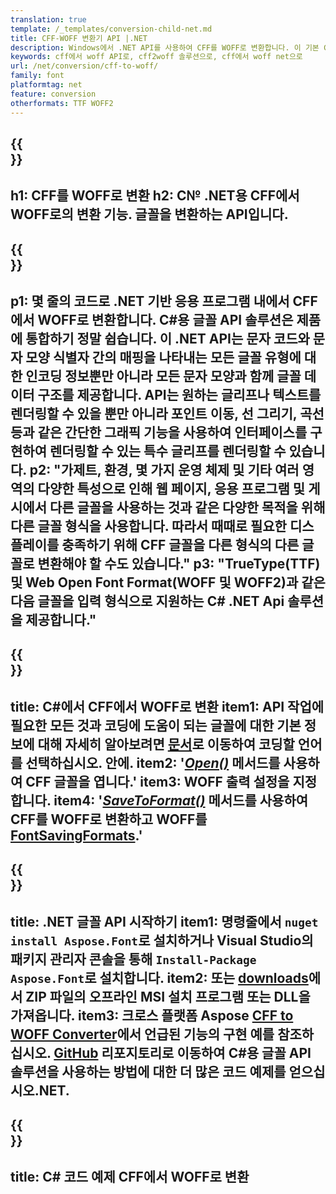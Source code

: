 ```yaml
---
translation: true
template: /_templates/conversion-child-net.md
title: CFF-WOFF 변환기 API |.NET
description: Windows에서 .NET API를 사용하여 CFF를 WOFF로 변환합니다. 이 기본 CFF에서 WOFF 글꼴 변환 기능을 자체 솔루션에 통합하십시오.
keywords: cff에서 woff API로, cff2woff 솔루션으로, cff에서 woff net으로
url: /net/conversion/cff-to-woff/
family: font
platformtag: net
feature: conversion
otherformats: TTF WOFF2
---
```


{{<section banner>}}
---
h1: CFF를 WOFF로 변환
h2: C№ .NET용 CFF에서 WOFF로의 변환 기능. 글꼴을 변환하는 API입니다.
---

{{<section overview>}}
---
p1: 몇 줄의 코드로 .NET 기반 응용 프로그램 내에서 CFF에서 WOFF로 변환합니다. С#용 글꼴 API 솔루션은 제품에 통합하기 정말 쉽습니다. 이 .NET API는 문자 코드와 문자 모양 식별자 간의 매핑을 나타내는 모든 글꼴 유형에 대한 인코딩 정보뿐만 아니라 모든 문자 모양과 함께 글꼴 데이터 구조를 제공합니다. API는 원하는 글리프나 텍스트를 렌더링할 수 있을 뿐만 아니라 포인트 이동, 선 그리기, 곡선 등과 같은 간단한 그래픽 기능을 사용하여 인터페이스를 구현하여 렌더링할 수 있는 특수 글리프를 렌더링할 수 있습니다.
p2: "가제트, 환경, 몇 가지 운영 체제 및 기타 여러 영역의 다양한 특성으로 인해 웹 페이지, 응용 프로그램 및 게시에서 다른 글꼴을 사용하는 것과 같은 다양한 목적을 위해 다른 글꼴 형식을 사용합니다. 따라서 때때로 필요한 디스플레이를 충족하기 위해 CFF 글꼴을 다른 형식의 다른 글꼴로 변환해야 할 수도 있습니다."
p3: "TrueType(TTF) 및 Web Open Font Format(WOFF 및 WOFF2)과 같은 다음 글꼴을 입력 형식으로 지원하는 С# .NET Api 솔루션을 제공합니다."
---

{{<section feature1>}}
---
title: C#에서 CFF에서 WOFF로 변환
item1: API 작업에 필요한 모든 것과 코딩에 도움이 되는 글꼴에 대한 기본 정보에 대해 자세히 알아보려면 [문서](https://docs.aspose.com/font/)로 이동하여 코딩할 언어를 선택하십시오. 안에.
item2: '[*Open()*](https://reference.aspose.com/font/net/aspose.font/font/open/) 메서드를 사용하여 CFF 글꼴을 엽니다.'
item3: WOFF 출력 설정을 지정합니다.
item4: '[*SaveToFormat()*](https://reference.aspose.com/font/net/aspose.font/font/savetoformat/) 메서드를 사용하여 CFF를 WOFF로 변환하고 WOFF를 [FontSavingFormats](https://reference.aspose.com/font/net/aspose.font/fontsavingformats/).'
---

{{<section feature2>}}
---
title: .NET 글꼴 API 시작하기
item1: 명령줄에서 ```nuget install Aspose.Font```로 설치하거나 Visual Studio의 패키지 관리자 콘솔을 통해 ```Install-Package Aspose.Font```로 설치합니다.
item2: 또는 [downloads](https://downloads.aspose.com/font/net)에서 ZIP 파일의 오프라인 MSI 설치 프로그램 또는 DLL을 가져옵니다.
item3: 크로스 플랫폼 Aspose [CFF to WOFF Converter](https://products.aspose.app/font/conversion/cff-to-woff)에서 언급된 기능의 구현 예를 참조하십시오. [GitHub](https://github.com/aspose-font/Aspose.Font-Documentation/tree/master/net-examples) 리포지토리로 이동하여 C#용 글꼴 API 솔루션을 사용하는 방법에 대한 더 많은 코드 예제를 얻으십시오.NET.
---

{{<section codeexample>}}
---
title: C# 코드 예제 CFF에서 WOFF로 변환
---
